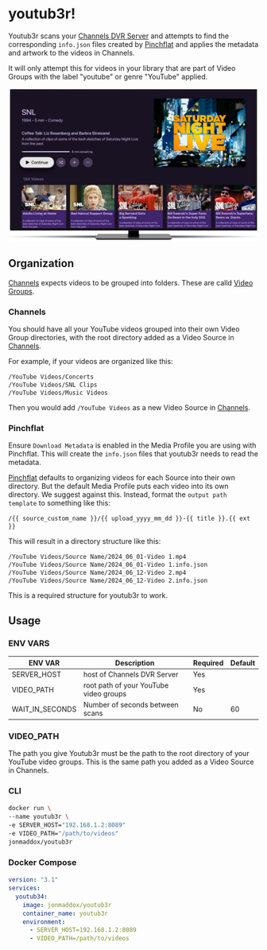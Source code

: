 # youtub3r!

Youtub3r scans your [Channels DVR Server](https://getchannels.com/dvr-serer/) and attempts to find the corresponding `info.json` files created by [Pinchflat](https://github.com/kieraneglin/pinchflat) and applies the metadata and artwork to the videos in Channels.

It will only attempt this for videos in your library that are part of Video Groups with the label "youtube" or genre "YouTube" applied.

<img src=".github/shot.png" />

## Organization

[Channels](https://getchannels.com) expects videos to be grouped into folders. These are calld [Video Groups](https://getchannels.com/docs/channels-dvr-server/how-to/local-content/#video-groups).

### Channels

You should have all your YouTube videos grouped into their own Video Group directories, with the root directory added as a Video Source in [Channels](https://getchannels.com).

For example, if your videos are organized like this:

    /YouTube Videos/Concerts
    /YouTube Videos/SNL Clips
    /YouTube Videos/Music Videos

Then you would add `/YouTube Videos` as a new Video Source in [Channels](https://getchannels.com).

### Pinchflat

Ensure `Download Metadata` is enabled in the Media Profile you are using with Pinchflat. This will create the `info.json` files that youtub3r needs to read the metadata.

[Pinchflat](https://github.com/kieraneglin/pinchflat) defaults to organizing videos for each Source into their own directory. But the default Media Profile puts each video into its own directory. We suggest against this. Instead, format the `output path template` to something like this:

    /{{ source_custom_name }}/{{ upload_yyyy_mm_dd }}-{{ title }}.{{ ext }}

This will result in a directory structure like this:

    /YouTube Videos/Source Name/2024_06_01-Video 1.mp4
    /YouTube Videos/Source Name/2024_06_01-Video 1.info.json
    /YouTube Videos/Source Name/2024_06_12-Video 2.mp4
    /YouTube Videos/Source Name/2024_06_12-Video 2.info.json

This is a required structure for youtub3r to work.

## Usage

### ENV VARS

| ENV VAR         | Description                            | Required | Default |
| --------------- | -------------------------------------- | -------- | ------- |
| SERVER_HOST     | host of Channels DVR Server            | Yes      |         |
| VIDEO_PATH      | root path of your YouTube video groups | Yes      |         |
| WAIT_IN_SECONDS | Number of seconds between scans        | No       | 60      |

### VIDEO_PATH

The path you give Youtub3r must be the path to the root directory of your YouTube video groups. This is the same path you added as a Video Source in Channels.

### CLI

```bash
docker run \
--name youtub3r \
-e SERVER_HOST="192.168.1.2:8089"
-e VIDEO_PATH="/path/to/videos"
jonmaddox/youtub3r
```

### Docker Compose

```yaml
version: "3.1"
services:
  youtub34:
    image: jonmaddox/youtub3r
    container_name: youtub3r
    environment:
      - SERVER_HOST=192.168.1.2:8089
      - VIDEO_PATH=/path/to/videos
```
